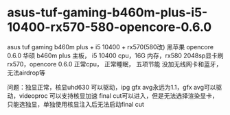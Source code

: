 # asus-tuf-gaming-b460m-plus-i5-10400-rx570-580-opencore-0.6.0
asus tuf gaming b460m plus + i5 10400 + rx570(580改) 黑苹果 opencore 0.6.0
华硕 b460m plus 主板， i5 10400 cpu，16G 内存，rx580 2048sp显卡刷rx570，opencore 0.6.0
正常cpu， 正常睡眠， 五项节能
没加无线网卡和蓝牙，无法airdrop等

问题：独显正常，核显uhd630 可以驱动，ipg gfx avg永远为1.1，gfx avg可以驱动，videoproc 可以支持核显加速
final cut可以进入，但是无法选择渲染显卡，只能选独显，单独使用核显注入后无法启动final cut
